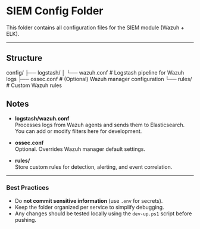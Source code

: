# SIEM Config Folder

This folder contains all configuration files for the SIEM module (Wazuh + ELK).

---

## Structure

config/
├── logstash/
│ └── wazuh.conf # Logstash pipeline for Wazuh logs
├── ossec.conf # (Optional) Wazuh manager configuration
└── rules/ # Custom Wazuh rules

## Notes

- **logstash/wazuh.conf**  
  Processes logs from Wazuh agents and sends them to Elasticsearch.  
  You can add or modify filters here for development.

- **ossec.conf**  
  Optional. Overrides Wazuh manager default settings.

- **rules/**  
  Store custom rules for detection, alerting, and event correlation.

---

### Best Practices

- Do **not commit sensitive information** (use `.env` for secrets).
- Keep the folder organized per service to simplify debugging.
- Any changes should be tested locally using the `dev-up.ps1` script before pushing.
